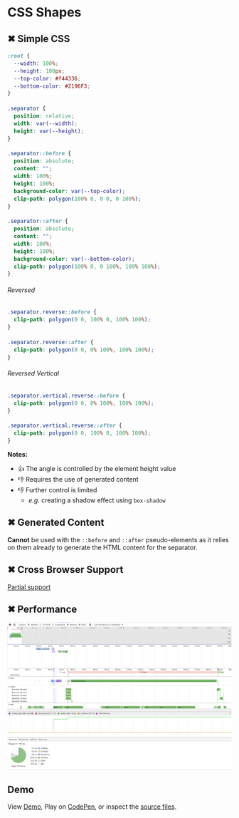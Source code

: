 # CSS Shapes

## ✖ Simple CSS

```css
:root {
  --width: 100%;
  --height: 100px;
  --top-color: #f44336;
  --bottom-color: #2196F3;
}

.separator {
  position: relative;
  width: var(--width);
  height: var(--height);
}

.separator::before {
  position: absolute;
  content: "";
  width: 100%;
  height: 100%;
  background-color: var(--top-color);
  clip-path: polygon(100% 0, 0 0, 0 100%);
}

.separator::after {
  position: absolute;
  content: "";
  width: 100%;
  height: 100%;
  background-color: var(--bottom-color);
  clip-path: polygon(100% 0, 0 100%, 100% 100%);
}
```

###### Reversed

```css
.separator.reverse::before {
  clip-path: polygon(0 0, 100% 0, 100% 100%);
}

.separator.reverse::after {
  clip-path: polygon(0 0, 0% 100%, 100% 100%);
}
```

###### Reversed Vertical

```css
.separator.vertical.reverse::before {
  clip-path: polygon(0 0, 0% 100%, 100% 100%);
}

.separator.vertical.reverse::after {
  clip-path: polygon(0 0, 100% 0, 100% 100%);
}
```

**Notes:**

- 👍 The angle is controlled by the element height value
- 👎 Requires the use of generated content
- 👎 Further control is limited
  - _e.g._ creating a shadow effect using `box-shadow`

## ✖ Generated Content

**Cannot** be used with the `::before` and `::after` pseudo-elements as it relies on them already to generate the HTML content for the separator.

## ✖ Cross Browser Support

[Partial support](http://caniuse.com/#feat=css-clip-path)

## ✖ Performance

![](performance.png)

## Demo

View [Demo][demo], Play on [CodePen][pen], or inspect the [source files](style.css).

[demo]: https://raw.githack.com/ahmadnassri/css-diagonal-separators/master/shapes/index.html
[pen]: http://codepen.io/ahmadnassri/pen/bByOKv
